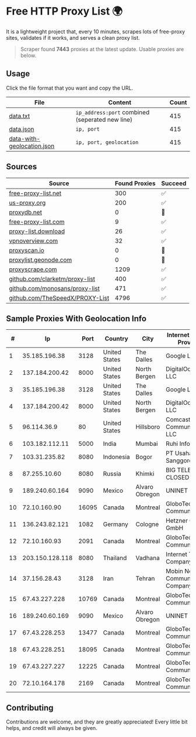 
# Free HTTP Proxy List 🌍

It is a lightweight project that, every 10 minutes, scrapes lots of free-proxy sites, validates if it works, and serves a clean proxy list.


> Scraper found **7443** proxies at the latest update. Usable proxies are below.

## Usage

Click the file format that you want and copy the URL.


|File|Content|Count|
|----|-------|-----|
|[data.txt](https://raw.githubusercontent.com/themiralay/Proxy-List-World/master/data.txt)|`ip_address:port` combined (seperated new line)|415|
|[data.json](https://raw.githubusercontent.com/themiralay/Proxy-List-World/master/data.json)|`ip, port`|415|
|[data-with-geolocation.json](https://raw.githubusercontent.com/themiralay/Proxy-List-World/master/data-with-geolocation.json)|`ip, port, geolocation`|415|

## Sources

|Source|Found Proxies|Succeed|
|------|-------------|-------|
|[free-proxy-list.net](https://free-proxy-list.net)|300|✅|
|[us-proxy.org](https://www.us-proxy.org)|200|✅|
|[proxydb.net](http://proxydb.net)|0|🚫|
|[free-proxy-list.com](https://free-proxy-list.com/?page=&port=&type%5B%5D=http&type%5B%5D=https&up_time=0&search=Search)|9|✅|
|[proxy-list.download](https://www.proxy-list.download/HTTP)|26|✅|
|[vpnoverview.com](https://vpnoverview.com/privacy/anonymous-browsing/free-proxy-servers)|32|✅|
|[proxyscan.io](https://www.proxyscan.io)|0|🚫|
|[proxylist.geonode.com](https://proxylist.geonode.com/api/proxy-list?limit=300&page=1&sort_by=lastChecked&sort_type=desc&protocols=http,https)|0|🚫|
|[proxyscrape.com](https://api.proxyscrape.com/v2/?request=displayproxies&protocol=http&timeout=10000&country=all&ssl=all&anonymity=all)|1209|✅|
|[github.com/clarketm/proxy-list](https://raw.githubusercontent.com/clarketm/proxy-list/master/proxy-list-raw.txt)|400|✅|
|[github.com/monosans/proxy-list](https://raw.githubusercontent.com/monosans/proxy-list/main/proxies/http.txt)|471|✅|
|[github.com/TheSpeedX/PROXY-List](https://raw.githubusercontent.com/TheSpeedX/PROXY-List/master/http.txt)|4796|✅|


## Sample Proxies With Geolocation Info

|#|Ip|Port|Country|City|Internet Service Provider|
|-|--|----|-------|----|-------------------------|
|1|35.185.196.38|3128|United States|The Dalles|Google LLC|
|2|137.184.200.42|8000|United States|North Bergen|DigitalOcean, LLC|
|3|35.185.196.38|3128|United States|The Dalles|Google LLC|
|4|137.184.200.42|8000|United States|North Bergen|DigitalOcean, LLC|
|5|96.114.36.9|80|United States|Hillsboro|Comcast Cable Communications, LLC|
|6|103.182.112.11|5000|India|Mumbai|Ruhi Infotech|
|7|103.31.235.82|8080|Indonesia|Bogor|PT Usaha Adi Sanggoro|
|8|87.255.10.60|8080|Russia|Khimki|BIG TELECOM CLOSED JSC|
|9|189.240.60.164|9090|Mexico|Alvaro Obregon|UNINET|
|10|72.10.160.90|16095|Canada|Montreal|GloboTech Communications|
|11|136.243.82.121|1082|Germany|Cologne|Hetzner Online GmbH|
|12|72.10.160.93|2091|Canada|Montreal|GloboTech Communications|
|13|203.150.128.118|8080|Thailand|Vadhana|Internet Thailand Company Ltd|
|14|37.156.28.43|3128|Iran|Tehran|Mobin Net Communication Company|
|15|67.43.227.228|10769|Canada|Montreal|GloboTech Communications|
|16|189.240.60.169|9090|Mexico|Alvaro Obregon|UNINET|
|17|67.43.228.253|13477|Canada|Montreal|GloboTech Communications|
|18|67.43.228.251|18095|Canada|Montreal|GloboTech Communications|
|19|67.43.227.227|12225|Canada|Montreal|GloboTech Communications|
|20|72.10.164.178|2169|Canada|Montreal|GloboTech Communications|



## Contributing

Contributions are welcome, and they are greatly appreciated! Every
little bit helps, and credit will always be given.


